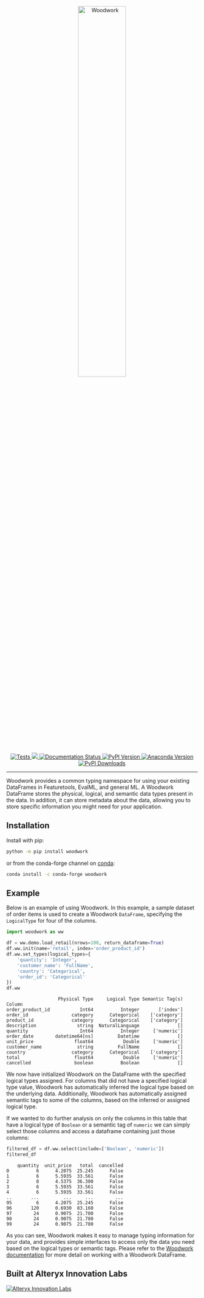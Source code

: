 <p align="center"><img width=50% src="https://woodwork-web-images.s3.amazonaws.com/woodwork.svg" alt="Woodwork" /></p>
<p align="center">
    <a href="https://github.com/alteryx/woodwork/actions?query=branch%3Amain+workflow%3ATests" target="_blank">
        <img src="https://github.com/alteryx/woodwork/workflows/Tests/badge.svg?branch=main" alt="Tests" />
    </a>
    <a href="https://codecov.io/gh/alteryx/woodwork">
        <img src="https://codecov.io/gh/alteryx/woodwork/branch/main/graph/badge.svg?token=KJCKMREBDP"/>
    </a>
    <a href="https://woodwork.alteryx.com/en/latest/?badge=stable" target="_blank">
        <img src="https://readthedocs.com/projects/feature-labs-inc-datatables/badge/?version=stable" alt="Documentation Status" />
    </a>
    <a href="https://badge.fury.io/py/woodwork" target="_blank">
        <img src="https://badge.fury.io/py/woodwork.svg?maxAge=2592000" alt="PyPI Version" />
    </a>
    <a href="https://anaconda.org/conda-forge/woodwork" target="_blank">
        <img src="https://anaconda.org/conda-forge/woodwork/badges/version.svg" alt="Anaconda Version" />
    </a>
    <a href="https://pepy.tech/project/woodwork" target="_blank">
        <img src="https://pepy.tech/badge/woodwork/month" alt="PyPI Downloads" />
    </a>
</p>
<hr>

Woodwork provides a common typing namespace for using your existing DataFrames in Featuretools, EvalML, and general ML. A Woodwork
DataFrame stores the physical, logical, and semantic data types present in the data. In addition, it can store metadata about the data, allowing you to store specific information you might need for your application.

## Installation

Install with pip:

```bash
python -m pip install woodwork
```

or from the conda-forge channel on [conda](https://anaconda.org/conda-forge/woodwork):

```bash
conda install -c conda-forge woodwork
```

## Example

Below is an example of using Woodwork. In this example, a sample dataset of order items is used to create a Woodwork `DataFrame`, specifying the `LogicalType` for four of the columns.

```python
import woodwork as ww

df = ww.demo.load_retail(nrows=100, return_dataframe=True)
df.ww.init(name='retail', index='order_product_id')
df.ww.set_types(logical_types={
    'quantity': 'Integer',
    'customer_name': 'FullName',
    'country': 'Categorical',
    'order_id': 'Categorical'
})
df.ww
```

```
                   Physical Type     Logical Type Semantic Tag(s)
Column                                                           
order_product_id           Int64          Integer       ['index']
order_id                category      Categorical    ['category']
product_id              category      Categorical    ['category']
description               string  NaturalLanguage              []
quantity                   Int64          Integer     ['numeric']
order_date        datetime64[ns]         Datetime              []
unit_price               float64           Double     ['numeric']
customer_name             string         FullName              []
country                 category      Categorical    ['category']
total                    float64           Double     ['numeric']
cancelled                boolean          Boolean              []
```

We now have initialized Woodwork on the DataFrame with the specified logical types assigned. For columns that did not have a specified logical type value, Woodwork has automatically inferred the logical type based on the underlying data. Additionally, Woodwork has automatically assigned semantic tags to some of the columns, based on the inferred or assigned logical type.

If we wanted to do further analysis on only the columns in this table that have a logical type of `Boolean` or a semantic tag of `numeric` we can simply select those columns and access a dataframe containing just those columns:

```python
filtered_df = df.ww.select(include=['Boolean', 'numeric'])
filtered_df
```

```
    quantity  unit_price   total  cancelled
0          6      4.2075  25.245      False
1          6      5.5935  33.561      False
2          8      4.5375  36.300      False
3          6      5.5935  33.561      False
4          6      5.5935  33.561      False
..       ...         ...     ...        ...
95         6      4.2075  25.245      False
96       120      0.6930  83.160      False
97        24      0.9075  21.780      False
98        24      0.9075  21.780      False
99        24      0.9075  21.780      False
```

As you can see, Woodwork makes it easy to manage typing information for your data, and provides simple interfaces to access only the data you need based on the logical types or semantic tags. Please refer to the [Woodwork documentation](https://woodwork.alteryx.com/) for more detail on working with a Woodwork DataFrame.

## Built at Alteryx Innovation Labs

<a href="https://www.alteryx.com/innovation-labs">
    <img src="https://evalml-web-images.s3.amazonaws.com/alteryx_innovation_labs.png" alt="Alteryx Innovation Labs" />
</a>
